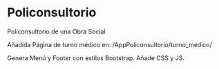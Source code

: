 # Policonsultorio
Policonsultorio de una Obra Social

Añadida Página de turno médico en:
/AppPoliconsultorio/turno_medico/

Genera Menú y Footer con estilos Bootstrap.
Añade CSS y JS.

